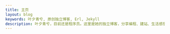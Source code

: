 ```yaml
---
title: 主页
layout: blog
keywords: 叶夕青兮, 原创独立博客, Erl, Jekyll
description: 叶夕青兮，目前还是程序员。这里是她的独立博客，分享编程、建站、生活感悟、读书随笔等。
---
```

